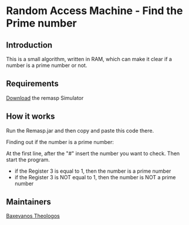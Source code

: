 # Random Access Machine - Find the Prime number

## Introduction

This is a small algorithm, written in RAM, which can make it clear if a number is a prime number or not.

## Requirements

[Download](https://arbeitsplattform.bildung.hessen.de/fach/informatik/remasp.zip) the remasp Simulator

## How it works

Run the Remasp.jar and then copy and paste this code there. 

Finding out if the number is a prime number:

At the first line, after the "#" insert the number you want to check.
Then start the program.

* if the Register 3 is equal to 1, then the number is a prime number
* if the Register 3 is NOT equal to 1, then the number is NOT a prime number

## Maintainers



[Baxevanos Theologos](https://github.com/greatmerlin)
